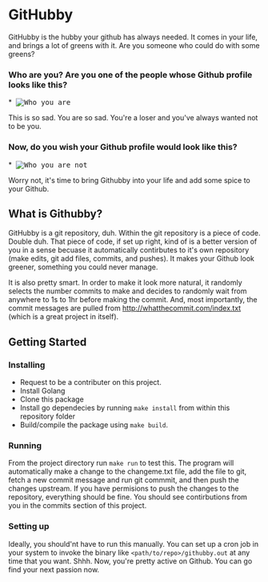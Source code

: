 # GitHubby
GitHubby is the hubby your github has always needed. It comes in your life, and brings a lot of greens with it. Are you someone who could do with some greens?

### Who are you? Are you one of the people whose Github profile looks like this?
*<kbd>
  ![Who you are](https://imgur.com/rsFMYog)
</kbd>

This is so sad. You are so sad. You're a loser and you've always wanted not to be you.

### Now, do you wish your Github profile would look like this? 
*<kbd>
![Who you are not](https://i.imgur.com/VvDLzpy.png)
</kbd>

Worry not, it's time to bring Githubby into your life and add some spice to your Github.

## What is Githubby?
GitHubby is a git repository, duh. Within the git repository is a piece of code. Double duh. That piece of code, if set up right, kind of is a better version of you in a sense becuase it automatically contirbutes to it's own repository (make edits, git add files, commits, and pushes). It makes your Github look greener, something you could never manage.

It is also pretty smart. In order to make it look more natural, it randomly selects the number commits to make and decides to randomly wait from anywhere to 1s to 1hr before making the commit. And, most importantly, the commit messages are pulled from http://whatthecommit.com/index.txt (which is a great project in itself).

## Getting Started
### Installing
* Request to be a contributer on this project.
* Install Golang
* Clone this package 
* Install go dependecies by running `make install` from within this repository folder
* Build/compile the package using `make build`.

### Running
From the project directory run `make run` to test this. The program will automatically make a change to the changeme.txt file, add the file to git, fetch a new commit message and run git commmit, and then push the changes upstream. If you have permisions to push the changes to the repository, everything should be fine. You should see contirbutions from you in the commits section of this project.

### Setting up
Ideally, you should'nt have to run this manually. You can set up a cron job in your system to invoke the binary like `<path/to/repo>/githubby.out` at any time that you want. Shhh. Now, you're pretty active on Github. You can go find your next passion now.
